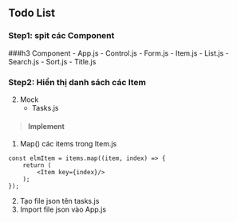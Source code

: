 ## Todo List

### Step1: spit các Component

###h3 Component
    - App.js
    - Control.js
    - Form.js
    - Item.js
    - List.js
    - Search.js
    - Sort.js
    - Title.js

### Step2: Hiển thị danh sách các Item
2. Mock
    - Tasks.js
    
> #### Implement
1. Map() các items trong Item.js
```
const elmItem = items.map((item, index) => {
    return (
        <Item key={index}/>
    );
});
```
2. Tạo file json tên tasks.js
3. Import file json vào App.js

